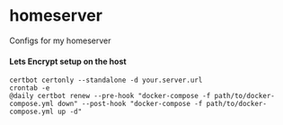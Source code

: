 # homeserver
Configs for my homeserver

#### Lets Encrypt setup on the host
`certbot certonly --standalone -d your.server.url`  
`crontab -e`  
`@daily certbot renew --pre-hook "docker-compose -f path/to/docker-compose.yml down" --post-hook "docker-compose -f path/to/docker-compose.yml up -d"`  

